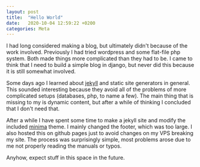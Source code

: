 ```yaml
---
layout: post
title:  "Hello World"
date:   2020-10-04 12:59:22 +0200
categories: Meta
---
```


I had long considered making a blog, but ultimately didn't because of the work
involved. Previously I had tried wordpress and some flat-file php system. Both
made things more complicated than they had to be. I came to think that
I need to build a simple blog in django, but never did this because it is still
somewhat involved. 

Some days ago I learned about [jekyll](https://jekyllrb.com) and static site
generators in general. This sounded interesting because they avoid all of the
problems of more complicated setups (databases, php, to name a few). The main
thing that is missing to my is dynamic content, but after a while of
thinking I concluded that I don't need that.

After a while I have spent some time to make a jekyll site and modify the
included [minima](https://github.com/jekyll/minima) theme. I mainly changed the
footer, which was too large. I also hosted this on github pages just to avoid
changes on my VPS breaking my site. The process was surprisingly simple, most
problems arose due to me not properly reading the manuals or typos.

Anyhow, expect stuff in this space in the future.


